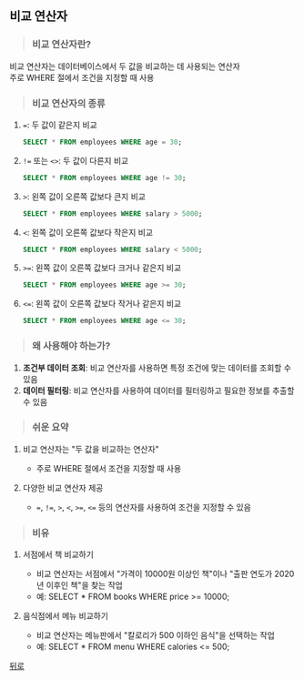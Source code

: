 ## 비교 연산자
> ### 비교 연산자란?
비교 연산자는 데이터베이스에서 두 값을 비교하는 데 사용되는 연산자</br>
주로 WHERE 절에서 조건을 지정할 때 사용

> ### 비교 연산자의 종류
1. `=`: 두 값이 같은지 비교
    ```sql
    SELECT * FROM employees WHERE age = 30;
    ```

2. `!=` 또는 `<>`: 두 값이 다른지 비교
    ```sql
    SELECT * FROM employees WHERE age != 30;
    ```

3. `>`: 왼쪽 값이 오른쪽 값보다 큰지 비교
    ```sql
    SELECT * FROM employees WHERE salary > 5000;
    ```

4. `<`: 왼쪽 값이 오른쪽 값보다 작은지 비교
    ```sql
    SELECT * FROM employees WHERE salary < 5000;
    ```

5. `>=`: 왼쪽 값이 오른쪽 값보다 크거나 같은지 비교
    ```sql
    SELECT * FROM employees WHERE age >= 30;
    ```

6. `<=`: 왼쪽 값이 오른쪽 값보다 작거나 같은지 비교
    ```sql
    SELECT * FROM employees WHERE age <= 30;
    ```

> ### 왜 사용해야 하는가?
1. **조건부 데이터 조회**: 비교 연산자를 사용하면 특정 조건에 맞는 데이터를 조회할 수 있음
2. **데이터 필터링**: 비교 연산자를 사용하여 데이터를 필터링하고 필요한 정보를 추출할 수 있음

> ### 쉬운 요약
1. 비교 연산자는 "두 값을 비교하는 연산자"
    - 주로 WHERE 절에서 조건을 지정할 때 사용

2. 다양한 비교 연산자 제공
    - `=`, `!=`, `>`, `<`, `>=`, `<=` 등의 연산자를 사용하여 조건을 지정할 수 있음

> ### 비유
1. 서점에서 책 비교하기
    - 비교 연산자는 서점에서 "가격이 10000원 이상인 책"이나 "출판 연도가 2020년 이후인 책"을 찾는 작업
    - 예: SELECT * FROM books WHERE price >= 10000;

2. 음식점에서 메뉴 비교하기
    - 비교 연산자는 메뉴판에서 "칼로리가 500 이하인 음식"을 선택하는 작업
    - 예: SELECT * FROM menu WHERE calories <= 500;

[뒤로](mysql.md)
